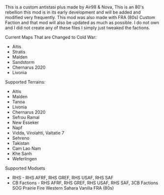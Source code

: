   This is a custom antistasi plus made by Air98 & Nova, This is an 80's rebellion this mod is in its early development and will be added and modified very frequently. This mod was also made with FRA (80s) Custom Faction and that mod will also be updated as much as possible. I do not own and I did not create any of these files I simply just tweaked the factions.

Current Maps That are Changed to Cold War:
- Altis
- Stratis
- Malden
- Sandstorm
- Chernarus 2020
- Livonia

Supported Terrains:
- Altis
- Malden
- Tanoa
- Livonia
- Chernarus 2020
- Sefrou Ramal
- New Esseker
- Napf
- Vidda, Virolahti, Valtatie 7
- Sehreno
- Takistan
- Cam Lao Nam
- Khe Sanh
- Weferlingen

Supported Modsets
- RHS - RHS AFRF, RHS GREF, RHS USAF, RHS SAF
- CB Factions - RHS AFRF, RHS GREF, RHS USAF, RHS SAF, 3CB Factions
SOG Prairie Fire
Western Sahara
Vanilla
FRA (80s)

